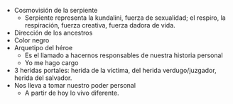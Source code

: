 - Cosmovisión de la serpiente
	- Serpiente representa la kundalini, fuerza de sexualidad; el respiro, la respiración, fuerza creativa, fuerza dadora de vida.
- Dirección de los ancestros
- Color negro
- Arquetipo del héroe
	- Es el llamado a hacernos responsables de nuestra historia personal
	- Yo me hago cargo
- 3 heridas portales: herida de la víctima, del herida verdugo/juzgador, herida del salvador.
- Nos lleva a tomar nuestro poder personal
	- A partir de hoy lo vivo diferente.
